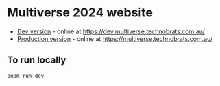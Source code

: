 # Multiverse 2024 website

- [Dev version](https://github.com/nf-s/multiverse-2024-dev/) - online at https://dev.multiverse.technobrats.com.au/
- [Production version](https://github.com/nf-s/multiverse-2024/) - online at https://multiverse.technobrats.com.au/

## To run locally

```bash
pnpm run dev
```
